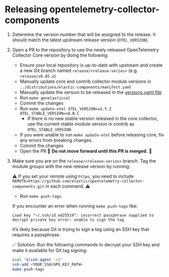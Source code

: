 # Releasing opentelemetry-collector-components

1. Determine the version number that will be assigned to the release. It should
   match the latest upstream release version (`OTEL_VERSION`).

2. Open a PR to the repository to use the newly released OpenTelemetry Collector Core version by doing the following:
   - Ensure your local repository is up-to-date with upstream and create a new Git branch named `release/<release-series>` (e.g. `release/v0.85.x`)
   - Manually update core and contrib collector module versions in
     `../distributions/elastic-components/manifest.yaml`
   - Manually update the version to be released in the [versions.yaml file](../versions.yaml)
   - Run `make genelasticcol`
   - Commit the changes
   - Run `make update-otel OTEL_VERSION=vX.Y.Z OTEL_STABLE_VERSION=vA.B.C`
     - If there is no new stable version released in the core collector, use the current stable module version in contrib as `OTEL_STABLE_VERSION`.
   - If you were unable to run `make update-otel` before releasing core, fix any errors from breaking changes.
   - Commit the changes
   - Open the PR
     🛑 **Do not move forward until this PR is merged.** 🛑

3. Make sure you are on the `release/<release-series>` branch. Tag the module groups with the new release version by running:

   ⚠️ If you set your remote using `https`, you need to include `REMOTE=https://github.com/elastic/opentelemetry-collector-components.git` in each command. ⚠️

   - Run `make push-tags`.

   If you encounter an error when running `make push-tags` like:

   ```
   Load key "~/.ssh/id_ed25519": incorrect passphrase supplied to decrypt private key error: unable to sign the tag
   ```

   It’s likely because Git is trying to sign a tag using an SSH key that requires a passphrase.

   ✅ Solution: Run the following commands to decrypt your SSH key and make it available for Git tag signing:

   ```bash
   eval "$(ssh-agent -s)"
   ssh-add <YOUR_SSH/GPG_KEY_PATH>
   make push-tags
   ```
